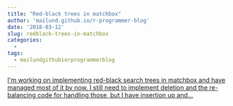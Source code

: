 ```yaml
---
title: "Red-black trees in matchbox"
author: 'mailund.github.io/r-programmer-blog'
date: '2018-03-12'
slug: redblack-trees-in-matchbox
categories:
  - 
tags:
  - mailundgithubiorprogrammerblog
---
```


[I'm working on implementing red-black search trees in matchbox and have managed most of it by now. I still need to implement deletion and the re-balancing code for handling those, but I have insertion up and...<click to read more>](https://mailund.github.io/r-programmer-blog/2018/03/12/red-black-trees-in-matchbox/)

